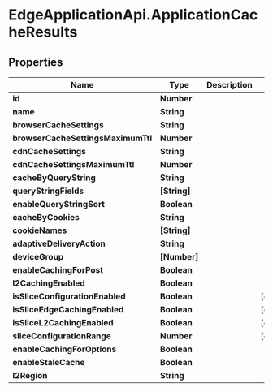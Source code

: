 # EdgeApplicationApi.ApplicationCacheResults

## Properties

Name | Type | Description | Notes
------------ | ------------- | ------------- | -------------
**id** | **Number** |  | 
**name** | **String** |  | 
**browserCacheSettings** | **String** |  | 
**browserCacheSettingsMaximumTtl** | **Number** |  | 
**cdnCacheSettings** | **String** |  | 
**cdnCacheSettingsMaximumTtl** | **Number** |  | 
**cacheByQueryString** | **String** |  | 
**queryStringFields** | **[String]** |  | 
**enableQueryStringSort** | **Boolean** |  | 
**cacheByCookies** | **String** |  | 
**cookieNames** | **[String]** |  | 
**adaptiveDeliveryAction** | **String** |  | 
**deviceGroup** | **[Number]** |  | 
**enableCachingForPost** | **Boolean** |  | 
**l2CachingEnabled** | **Boolean** |  | 
**isSliceConfigurationEnabled** | **Boolean** |  | [optional] 
**isSliceEdgeCachingEnabled** | **Boolean** |  | [optional] 
**isSliceL2CachingEnabled** | **Boolean** |  | [optional] 
**sliceConfigurationRange** | **Number** |  | [optional] 
**enableCachingForOptions** | **Boolean** |  | 
**enableStaleCache** | **Boolean** |  | 
**l2Region** | **String** |  | 


